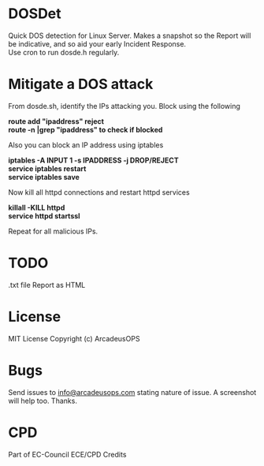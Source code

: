 # DOSDet
 Quick DOS detection for Linux Server. Makes a snapshot so the Report will be indicative, and so aid your early Incident Response. <br/>
 Use cron to run dosde.h regularly. <br/>

# Mitigate a DOS attack
From dosde.sh, identify the IPs attacking you. Block using the following <br/>

**route add "ipaddress" reject** <br/>
**route -n |grep "ipaddress"  to check if blocked** <br/>

Also you can block an IP address using iptables

**iptables -A INPUT 1 -s IPADDRESS -j DROP/REJECT** <br/>
**service iptables restart** <br/>
**service iptables save** <br/>

Now kill all httpd connections and restart httpd services

**killall -KILL httpd** <br/>
**service httpd startssl** <br/>

Repeat for all malicious IPs.

# TODO
.txt file Report as HTML

# License
MIT License
Copyright (c) ArcadeusOPS

# Bugs
Send issues to info@arcadeusops.com stating nature of issue. A screenshot will help too. Thanks.

# CPD
Part of EC-Council ECE/CPD Credits
